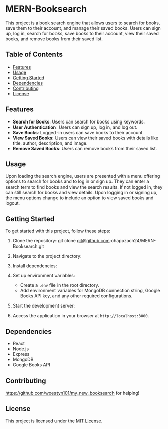 # MERN-Booksearch

This project is a book search engine that allows users to search for books, save them to their account, and manage their saved books. Users can sign up, log in, search for books, save books to their account, view their saved books, and remove books from their saved list.

## Table of Contents

- [Features](#features)
- [Usage](#usage)
- [Getting Started](#getting-started)
- [Dependencies](#dependencies)
- [Contributing](#contributing)
- [License](#license)

## Features

- **Search for Books**: Users can search for books using keywords.
- **User Authentication**: Users can sign up, log in, and log out.
- **Save Books**: Logged-in users can save books to their account.
- **View Saved Books**: Users can view their saved books with details like title, author, description, and image.
- **Remove Saved Books**: Users can remove books from their saved list.

## Usage

Upon loading the search engine, users are presented with a menu offering options to search for books and to log in or sign up. They can enter a search term to find books and view the search results. If not logged in, they can still search for books and view details. Upon logging in or signing up, the menu options change to include an option to view saved books and logout.

## Getting Started

To get started with this project, follow these steps:

1. Clone the repository:
    git clone git@github.com:chappzach24/MERN-Booksearch.git

    
2. Navigate to the project directory:

    
3. Install dependencies:


4. Set up environment variables:

   - Create a `.env` file in the root directory.
   - Add environment variables for MongoDB connection string, Google Books API key, and any other required configurations.

5. Start the development server:

6. Access the application in your browser at `http://localhost:3000`.

## Dependencies

- React
- Node.js
- Express
- MongoDB
- Google Books API

## Contributing
https://github.com/woestyn101/my_new_booksearch for helping!

## License

This project is licensed under the [MIT License](LICENSE).
